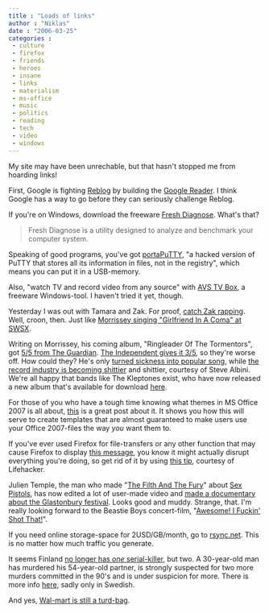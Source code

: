 ```yaml
---
title : "Loads of links"
author : "Niklas"
date : "2006-03-25"
categories : 
 - culture
 - firefox
 - friends
 - heroes
 - insane
 - links
 - materialism
 - ms-office
 - music
 - politics
 - reading
 - tech
 - video
 - windows
---
```


My site may have been unrechable, but that hasn't stopped me from hoarding links!

First, Google is fighting [Reblog](http://reblog.org) by building the [Google Reader](http://www.google.com/reader/things/tour). I think Google has a way to go before they can seriously challenge Reblog.

If you're on Windows, download the freeware [Fresh Diagnose](http://www.freshdevices.com/freshdiag.html). What's that?

> Fresh Diagnose is a utility designed to analyze and benchmark your computer system.

Speaking of good programs, you've got [portaPuTTY](http://socialistsushi.com/portaputty), "a hacked version of PuTTY that stores all its information in files, not in the registry", which means you can put it in a USB-memory.

Also, "watch TV and record video from any source" with [AVS TV Box](http://www.avsmedia.com/TVBox/index.aspx), a freeware Windows-tool. I haven't tried it yet, though.

Yesterday I was out with Tamara and Zak. For proof, [catch Zak rapping](http://www.vimeo.com/clip=57318). Well, croon, then. Just like [Morrissey singing "Girlfriend In A Coma" at SWSX](http://vids.myspace.com/index.cfm?fuseaction=vids.individual&videoid=577246487&n=2).

Writing on Morrissey, his coming album, "Ringleader Of The Tormentors", got [5/5 from The Guardian](http://www.guardian.co.uk/filmandmusic/story/0,,1737694,00.html). [The Independent gives it 3/5](http://enjoyment.independent.co.uk/music/reviews/article353188.ece), so they're worse off. How could they? He's only [turned sickness into popular song](http://arts.guardian.co.uk/news/story/0,,1739312,00.html), while [the record industry is becoming shittier](http://www.negativland.com/albini.html) and shittier, courtesy of Steve Albini. We're all happy that bands like The Kleptones exist, who have now released a new album that's available for download [here](http://www.kleptones.com/pages/downloads_24h.html).

For those of you who have a tough time knowing what themes in MS Office 2007 is all about, [this](http://blogs.msdn.com/excel/archive/2006/03/24/560596.aspx) is a great post about it. It shows you how this will serve to create templates that are almost guaranteed to make users use your Office 2007-files the way _you_ want them to.

If you've ever used Firefox for file-transfers or any other function that may cause Firefox to display [this message](http://www.lifehacker.com/software/uploaded/2006-03-23/unresponsive-script.jpg), you know it might actually disrupt everything you're doing, so get rid of it by using [this tip](http://www.lifehacker.com/software/firefox/put-off-firefox-15s-unresponsive-script-dialogue-162574.php), courtesy of Lifehacker.

Julien Temple, the man who made "[The Filth And The Fury](http://www.imdb.com/title/tt0236216)" about [Sex Pistols](http://www.sex-pistols.net), has now edited a lot of user-made video and [made a documentary about the Glastonbury festival](http://www.guardian.co.uk/filmandmusic/story/0,,1737684,00.html). Looks good and muddy. Strange, that. I'm really looking forward to the Beastie Boys concert-film, "[Awesome! I Fuckin' Shot That!](http://www.imdb.com/title/tt0488953)".

If you need online storage-space for 2USD/GB/month, go to [rsync.net](http://www.rsync.net). This is no matter how much traffic you generate.

It seems Finland [no longer has _one_ serial-killer](http://www.crimezzz.net/serialkiller_index/by_country/fi.php), but two. A 30-year-old man has murdered his 54-year-old partner, is strongly suspected for two more murders committed in the 90's and is under suspicion for more. There is more info [here](http://www.dn.se/DNet/jsp/polopoly.jsp?d=148&a=531891), sadly only in Swedish.

And yes, [Wal-mart is still a turd-bag](http://www.guardian.co.uk/china/story/0,,1739319,00.html).
